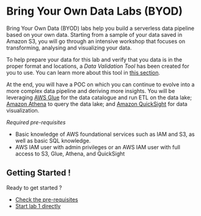 # Bring Your Own Data Labs (BYOD)

Bring Your Own Data (BYOD) labs help you build a serverless data pipeline based on your own data. Starting from a sample of your data saved in Amazon S3, you will go through an intensive workshop that focuses on transforming, analysing and visualizing your data.

To help prepare your data for this lab and verify that you data is in the proper format and locations, a *Data Validation Tool* has been created for you to use. You can learn more about this tool in [this section](90_data_preparation_tool/README.md).

At the end, you will have a POC on which you can continue to evolve into a more complex data pipeline and deriving more insights. You will be leveraging [AWS Glue](https://aws.amazon.com/glue/) for the data catalogue and run ETL on the data lake; [Amazon Athena](https://aws.amazon.com/athena/) to query the data lake; and [Amazon QuickSight](https://aws.amazon.com/quicksight/) for data visualization.
 
*Required pre-requisites*

* Basic knowledge of AWS foundational services such as IAM and S3, as well as basic SQL knowledge.
* AWS IAM user with admin privileges or an AWS IAM user with full access to S3, Glue, Athena, and QuickSight

## Getting Started !

Ready to get started ?

* [Check the pre-requisites](00_Prerequisites/README.md)
* [Start lab 1 directly](01_ingestion_with_glue/README.md)
